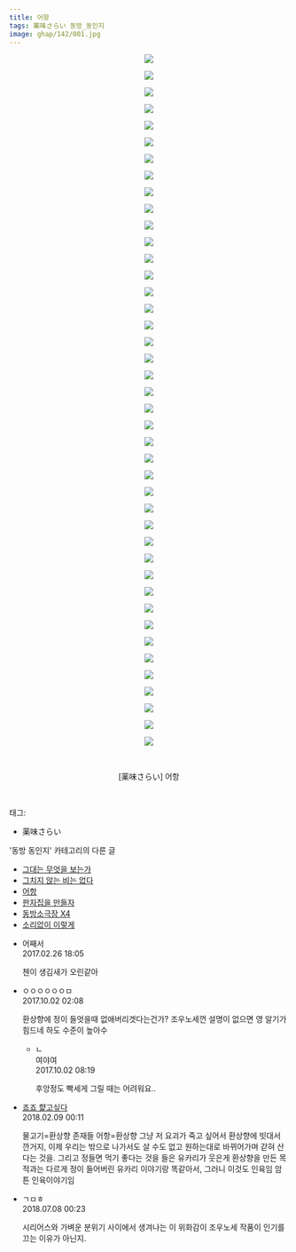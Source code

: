 ```yaml
---
title: 어항
tags: 薬味さらい 동방_동인지
image: ghap/142/001.jpg
---
```

<div class="article">
<p style="text-align: center; clear: none; float: none;"><img src="{{ site.nasurl }}/ghap/142/001.jpg"/></p>
<p style="text-align: center; clear: none; float: none;"><img src="{{ site.nasurl }}/ghap/142/002.jpg"/></p>
<p style="text-align: center; clear: none; float: none;"><img src="{{ site.nasurl }}/ghap/142/003.jpg"/></p>
<p style="text-align: center; clear: none; float: none;"><img src="{{ site.nasurl }}/ghap/142/004.jpg"/></p>
<p style="text-align: center; clear: none; float: none;"><img src="{{ site.nasurl }}/ghap/142/005.jpg"/></p>
<p style="text-align: center; clear: none; float: none;"><img src="{{ site.nasurl }}/ghap/142/006.jpg"/></p>
<p style="text-align: center; clear: none; float: none;"><img src="{{ site.nasurl }}/ghap/142/007.jpg"/></p>
<p style="text-align: center; clear: none; float: none;"><img src="{{ site.nasurl }}/ghap/142/008.jpg"/></p>
<p style="text-align: center; clear: none; float: none;"><img src="{{ site.nasurl }}/ghap/142/009.jpg"/></p>
<p style="text-align: center; clear: none; float: none;"><img src="{{ site.nasurl }}/ghap/142/010.jpg"/></p>
<p style="text-align: center; clear: none; float: none;"><img src="{{ site.nasurl }}/ghap/142/011.jpg"/></p>
<p style="text-align: center; clear: none; float: none;"><img src="{{ site.nasurl }}/ghap/142/012.jpg"/></p>
<p style="text-align: center; clear: none; float: none;"><img src="{{ site.nasurl }}/ghap/142/013.jpg"/></p>
<p style="text-align: center; clear: none; float: none;"><img src="{{ site.nasurl }}/ghap/142/014.jpg"/></p>
<p style="text-align: center; clear: none; float: none;"><img src="{{ site.nasurl }}/ghap/142/015.jpg"/></p>
<p style="text-align: center; clear: none; float: none;"><img src="{{ site.nasurl }}/ghap/142/016.jpg"/></p>
<p style="text-align: center; clear: none; float: none;"><img src="{{ site.nasurl }}/ghap/142/017.jpg"/></p>
<p style="text-align: center; clear: none; float: none;"><img src="{{ site.nasurl }}/ghap/142/018.jpg"/></p>
<p style="text-align: center; clear: none; float: none;"><img src="{{ site.nasurl }}/ghap/142/019.jpg"/></p>
<p style="text-align: center; clear: none; float: none;"><img src="{{ site.nasurl }}/ghap/142/020.jpg"/></p>
<p style="text-align: center; clear: none; float: none;"><img src="{{ site.nasurl }}/ghap/142/021.jpg"/></p>
<p style="text-align: center; clear: none; float: none;"><img src="{{ site.nasurl }}/ghap/142/022.jpg"/></p>
<p style="text-align: center; clear: none; float: none;"><img src="{{ site.nasurl }}/ghap/142/023.jpg"/></p>
<p style="text-align: center; clear: none; float: none;"><img src="{{ site.nasurl }}/ghap/142/024.jpg"/></p>
<p style="text-align: center; clear: none; float: none;"><img src="{{ site.nasurl }}/ghap/142/025.jpg"/></p>
<p style="text-align: center; clear: none; float: none;"><img src="{{ site.nasurl }}/ghap/142/026.jpg"/></p>
<p style="text-align: center; clear: none; float: none;"><img src="{{ site.nasurl }}/ghap/142/027.jpg"/></p>
<p style="text-align: center; clear: none; float: none;"><img src="{{ site.nasurl }}/ghap/142/028.jpg"/></p>
<p style="text-align: center; clear: none; float: none;"><img src="{{ site.nasurl }}/ghap/142/029.jpg"/></p>
<p style="text-align: center; clear: none; float: none;"><img src="{{ site.nasurl }}/ghap/142/030.jpg"/></p>
<p style="text-align: center; clear: none; float: none;"><img src="{{ site.nasurl }}/ghap/142/031.jpg"/></p>
<p style="text-align: center; clear: none; float: none;"><img src="{{ site.nasurl }}/ghap/142/032.jpg"/></p>
<p style="text-align: center; clear: none; float: none;"><img src="{{ site.nasurl }}/ghap/142/033.jpg"/></p>
<p style="text-align: center; clear: none; float: none;"><img src="{{ site.nasurl }}/ghap/142/034.jpg"/></p>
<p style="text-align: center; clear: none; float: none;"><img src="{{ site.nasurl }}/ghap/142/035.jpg"/></p>
<p style="text-align: center; clear: none; float: none;"><img src="{{ site.nasurl }}/ghap/142/036.jpg"/></p>
<p style="text-align: center; clear: none; float: none;"><img src="{{ site.nasurl }}/ghap/142/037.jpg"/></p>
<p style="text-align: center; clear: none; float: none;"><img src="{{ site.nasurl }}/ghap/142/038.jpg"/></p>
<p style="text-align: center; clear: none; float: none;"><img src="{{ site.nasurl }}/ghap/142/039.jpg"/></p>
<p style="text-align: center; clear: none; float: none;"><img src="{{ site.nasurl }}/ghap/142/040.jpg"/></p>
<p style="text-align: center; clear: none; float: none;"><img src="{{ site.nasurl }}/ghap/142/041.jpg"/></p>
<p style="text-align: center; clear: none; float: none;"><img src="{{ site.nasurl }}/ghap/142/042.jpg"/></p>
<p style="text-align: center; clear: none; float: none;"><br/></p>
<p style="text-align: center; clear: none; float: none;">[薬味さらい] 어항</p>
<p><br/></p>
</div><div class="tagTrail">
<p>태그: </p>
<ul>
<li>薬味さらい</li>
</ul>
</div><div class="another">
<p>'동방 동인지' 카테고리의 다른 글</p>
<ul>
<li><a href="/2016-06-18-ghap_144">그대는 무엇을 보는가</a></li>
<li><a href="/2016-06-18-ghap_143">그치지 않는 비는 없다</a></li>
<li><a href="/2016-06-18-ghap_142">어항</a></li>
<li><a href="/2016-06-18-ghap_141">판자집을 만들자</a></li>
<li><a href="/2016-06-18-ghap_139">동방소극장 X4</a></li>
<li><a href="/2016-06-18-ghap_138">소리없이 이렇게</a></li>
</ul>
</div><div class="cb_module cb_fluid">
<div class="cb_wrt cb_profile">
<div class="comment">
<ul>
<li class="cb_thumb_off" id="comment14925952">
<div class="cb_comment_area">
<div class="cb_info_area">
<div class="cb_section">
<span class="cb_nick_name">어째서</span>
</div>
<div class="cb_section">
<span class="cb_date">2017.02.26 18:05 </span>
</div>
</div>
<div class="cb_dsc_comment">
<p class="cb_dsc">
											첸이 생김새가 오린같아
										</p>
</div>
</div></li>
<li class="cb_thumb_off" id="comment15094733">
<div class="cb_comment_area">
<div class="cb_info_area">
<div class="cb_section">
<span class="cb_nick_name">ㅇㅇㅇㅇㅇㅇㅁ</span>
</div>
<div class="cb_section">
<span class="cb_date">2017.10.02 02:08 </span>
</div>
</div>
<div class="cb_dsc_comment">
<p class="cb_dsc">
											환상향에 정이 들엇을때 없애버리겟다는건가? 조우노세껀 설명이 없으면 영 알기가 힘드네 하도 수준이 높아수
										</p>
</div>
<ul>
<li class="cb_thumb_off" id="comment15094806">
<span class="cb_bu_subnode">ㄴ</span>
<div class="cb_comment_area">
<div class="cb_info_area">
<div class="cb_section">
<span class="cb_nick_name">여야여</span>
</div>
<div class="cb_section">
<span class="cb_date">2017.10.02 08:19 </span>
</div>
</div>
<div class="cb_dsc_comment">
<p class="cb_dsc">
																후앙정도 빡세게 그릴 때는 어려워요..
															</p>
</div>
</div>
</li>
</ul>
</div></li>
<li class="cb_thumb_off" id="comment15195514">
<div class="cb_comment_area">
<div class="cb_info_area">
<div class="cb_section">
<span class="cb_nick_name"> <a href="http://aaa" onclick="return openLinkInNewWindow(this)">죠죠 햝고싶다</a></span>
</div>
<div class="cb_section">
<span class="cb_date">2018.02.09 00:11 </span>
</div>
</div>
<div class="cb_dsc_comment">
<p class="cb_dsc">
											물고기=환상향 존재들 어항=환상향 그냥 저 요괴가 죽고 싶어서 환상향에 빗대서 깐거지, 이제 우리는 밖으로 나가서도 살 수도 없고 원하는대로 바뀌어가며 갇혀 산다는 것을. 그리고 정들면 먹기 좋다는 것을 들은 유카리가 웃은게 환상향을 만든 목적과는 다르게 정이 들어버린 유카리 이야기랑 똑같아서, 그러니 이것도 인육임 암튼 인육이야기임
										</p>
</div>
</div></li>
<li class="cb_thumb_off" id="comment15282088">
<div class="cb_comment_area">
<div class="cb_info_area">
<div class="cb_section">
<span class="cb_nick_name">ㄱㅁㅎ</span>
</div>
<div class="cb_section">
<span class="cb_date">2018.07.08 00:23 </span>
</div>
</div>
<div class="cb_dsc_comment">
<p class="cb_dsc">
											시리어스와 가벼운 분위기 사이에서 생겨나는 이 위화감이 조우노세 작품이 인기를 끄는 이유가 아닌지.
										</p>
</div>
</div></li>
</ul>
</div>
</div><!-- commentList close -->
</div>